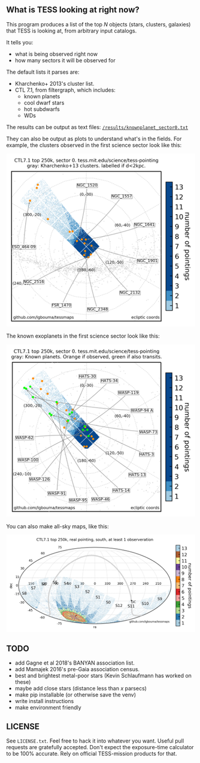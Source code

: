 What is TESS looking at right now?
----------

This program produces a list of the top _N_ objects (stars, clusters,
galaxies) that TESS is looking at, from arbitrary input catalogs.

It tells you:
* what is being observed right now
* how many sectors it will be observed for

The default lists it parses are:
* Kharchenko+ 2013's cluster list.
* CTL 7.1, from filtergraph, which includes:
	* known planets
	* cool dwarf stars
	* hot subdwarfs
	* WDs

The results can be output as text files:
[`/results/knownplanet_sector0.txt`](https://github.com/lgbouma/tessmaps/blob/master/results/knownplanet_sector0.txt)

They can also be output as plots to understand what's in the fields. For
example, the clusters observed in the first science sector look like this:

![clusters](https://github.com/lgbouma/tessmaps/blob/master/results/tess_rectmap_sector0_clusters.png)

The known exoplanets in the first science sector look like this:

![known](https://github.com/lgbouma/tessmaps/blob/master/results/tess_rectmap_sector0_knownplanet.png)

You can also make all-sky maps, like this:

![all-sky](https://github.com/lgbouma/tessmaps/blob/master/results/tess_pointings_radec_south_top250k.png)

TODO
----------
* add Gagne et al 2018's BANYAN association list.
* add Mamajek 2016's pre-Gaia association census.
* best and brightest metal-poor stars (Kevin Schlaufmann has worked on these)
* maybe add close stars (distance less than _x_ parsecs)
* make pip installable (or otherwise save the venv)
* write install instructions
* make environment friendly

LICENSE
----------
See `LICENSE.txt`. Feel free to hack it into whatever you want. Useful pull
requests are gratefully accepted. Don't expect the exposure-time calculator to
be 100% accurate. Rely on official TESS-mission products for that.
